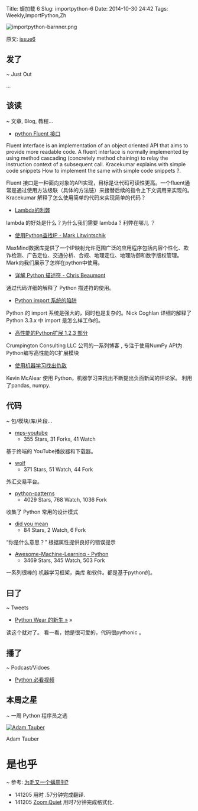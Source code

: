 Title: 蠎加载 6
Slug: importpython-6
Date: 2014-10-30 24:42
Tags: Weekly,ImportPython,Zh

![importpython-barnner.png](http://zoomq.qiniudn.com/ZQCollection/snap/importpython-barnner.png?imageView2/2/h/80)


原文: [issue6](http://importpython.com/static/files/issue6.html)


## 发了
~ Just Out

...

## 该读
~ 文章, Blog, 教程...

- [python Fluent 接口](http://kracekumar.com/post/100897281440/fluent-interface-in-python)

Fluent interface is an implementation of an object oriented API that aims to provide more readable code. A fluent interface is normally implemented by using method cascading (concretely method chaining) to relay the instruction context of a subsequent call. Kracekumar explains with simple code snippets How to implement the same with simple code snippets ?.

Fluent 接口是一种面向对象的API实现，目标是让代码可读性更高。一个fluent通常是通过使用方法级联（具体的方法链）来接替后续的指令上下文调用来实现的。Kracekumar 解释了怎么使用简单的代码来实现简单的代码？

- [Lambda的利弊](http://python.dzone.com/articles/pros-and-cons-lambda)

lambda 的好处是什么？为什么我们需要 lambda ? 利弊在哪儿 ？

- [使用Python查找IP - Mark Litwintschik](http://tech.marksblogg.com/ip-address-lookups-in-python.html)

MaxMind数据库提供了一个IP映射允许范围广泛的应用程序包括内容个性化、欺诈检测、广告定位、交通分析、合规、地理定位、地理防御和数字版权管理。Mark向我们展示了怎样在python中使用。

- [详解 Python 描述符 - Chris Beaumont ](http://nbviewer.ipython.org/urls/gist.github.com/ChrisBeaumont/5758381/raw/descriptor_writeup.ipynb)

通过代码详细的解释了 Python 描述符的使用。

- [Python import 系统的陷阱](http://python-notes.curiousefficiency.org/en/latest/python_concepts/import_traps.html)

Python 的 import 系统是强大的，同时也是复杂的。Nick Coghlan 详细的解释了 Python 3.3.x 中 import 是怎么样工作的。

- [高性能的Python扩展 1,2,3 部分](https://www.crumpington.com/blog/2014/10-19-high-performance-python-extensions-part-1.html)

Crumpington Consulting LLC 公司的一系列博客 , 专注于使用NumPy API为Python编写高性能的C扩展模块

- [使用机器学习找出仇敌](http://kevinmcalear.com/thoughts/building-hater-news/)

Kevin McAlear  使用 Python，机器学习来找出不断提出负面新闻的评论家。 利用了pandas, numpy.

## 代码
~ 包/模块/库/片段...

- [mps-youtube](https://github.com/np1/mps-youtube)
    - 355 Stars, 31 Forks, 41 Watch

基于终端的 YouTube播放器和下载器。

- [wolf](https://github.com/slawekj/wolf)
    - 371 Stars, 51 Watch, 44 Fork

外汇交易平台。

- [python-patterns](https://github.com/faif/python-patterns)
    - 4029 Stars, 768 Watch, 1036 Fork

收集了 Python 常用的设计模式

- [did you mean](https://github.com/dutc/didyoumean)
    - 84 Stars, 2 Watch, 6 Fork

“你是什么意思？” 根据属性提供良好的错误提示

- [Awesome-Machine-Learning - Python](https://github.com/josephmisiti/awesome-machine-learning#python)
    - 3469 Stars, 345 Watch, 503 Fork

一系列很棒的 机器学习框架，类库 和软件。都是基于python的。

## 曰了
~ Tweets

- [Python Wear 的新生 »](https://plus.google.com/+Importpythongoogle/posts/9FLi6bnfgix) »

读这个就对了。 看一看，她是很可爱的，代码很pythonic 。

## 播了
~ Podcast/Vidoes

- [Python 必看视频](https://github.com/s16h/py-must-watch)

## 本周之星
~ 一周 Python 程序员之选

[![Adam Tauber](https://avatars2.githubusercontent.com/u/20240?v=2&s=100)](https://github.com/asciimoo?tab=repositories)

Adam Tauber

# 是也乎
~ 参考: [为毛又一个蠎周刊?](importpython-why)

- 141205 用时 .57分钟完成翻译.
- 141205 [Zoom.Quiet](http://zoomquiet.io) 用时7分钟完成格式化.
